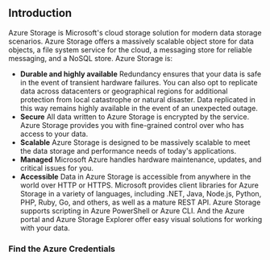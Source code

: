 ## Introduction

Azure Storage is Microsoft's cloud storage solution for modern data storage scenarios. Azure Storage offers a massively scalable object store for data objects, a file system service for the cloud, a messaging store for reliable messaging, and a NoSQL store. Azure Storage is:

* **Durable and highly available** Redundancy ensures that your data is safe in the event of transient hardware failures. You can also opt to replicate data across datacenters or geographical regions for additional protection from local catastrophe or natural disaster. Data replicated in this way remains highly available in the event of an unexpected outage.
* **Secure** All data written to Azure Storage is encrypted by the service. Azure Storage provides you with fine-grained control over who has access to your data.
* **Scalable** Azure Storage is designed to be massively scalable to meet the data storage and performance needs of today's applications.
* **Managed** Microsoft Azure handles hardware maintenance, updates, and critical issues for you.
* **Accessible** Data in Azure Storage is accessible from anywhere in the world over HTTP or HTTPS. Microsoft provides client libraries for Azure Storage in a variety of languages, including .NET, Java, Node.js, Python, PHP, Ruby, Go, and others, as well as a mature REST API. Azure Storage supports scripting in Azure PowerShell or Azure CLI. And the Azure portal and Azure Storage Explorer offer easy visual solutions for working with your data.

### Find the Azure Credentials


